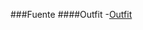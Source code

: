 
###Fuente
####Outfit
-[Outfit](htthttps://fonts.google.com/share?selection.family=Outfit:wght@100..900p:// "Outfit")